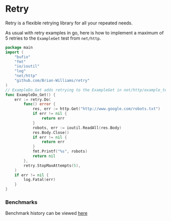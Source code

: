 # Retry
Retry is a flexible retrying library for all your repeated needs.

As usual with retry examples in go, here is how to implement a maximum of 5
retries to the `ExampleGet` test from `net/http`.
```go
package main
import (
	"bufio"
	"fmt"
	"io/ioutil"
	"log"
	"net/http"
	"github.com/Brian-Williams/retry"
)
// ExampleDo_Get adds retrying to the ExampleGet in net/http/example_test.go
func ExampleDo_Get() {
	err := retry.Do(
		func() error {
			res, err := http.Get("http://www.google.com/robots.txt")
			if err != nil {
				return err
			}
            robots, err := ioutil.ReadAll(res.Body)
			res.Body.Close()
			if err != nil {
				return err
			}
			fmt.Printf("%s", robots)
			return nil
		},
		retry.StopMaxAttempts(5),
	)
	if err != nil {
		log.Fatal(err)
	}
}
```

### Benchmarks
Benchmark history can be viewed [here](https://brian-williams.github.io/retry/dev/bench/)
